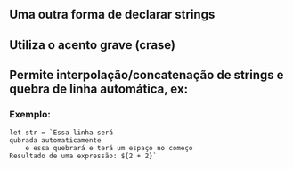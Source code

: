 ## Uma outra forma de declarar strings
## Utiliza o acento grave (crase)
## Permite interpolação/concatenação de strings e quebra de linha automática, ex:
### Exemplo:
~~~
let str = `Essa linha será
qubrada automaticamente
    e essa quebrará e terá um espaço no começo
Resultado de uma expressão: ${2 + 2}` 